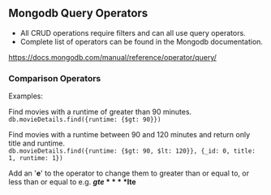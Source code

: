 ## Mongodb Query Operators  

- All CRUD operations require filters and can all use query operators.  
- Complete list of operators can be found in the Mongodb documentation.  

https://docs.mongodb.com/manual/reference/operator/query/  

### Comparison Operators  

Examples:  

Find movies with a runtime of greater than 90 minutes.  
``db.movieDetails.find({runtime: {$gt: 90}})``  

Find movies with a runtime between 90 and 120 minutes and return only title and runtime.  
``db.movieDetails.find({runtime: {$gt: 90, $lt: 120}}, {_id: 0, title: 1, runtime: 1})``  

Add an '**e**' to the operator to change them to greater than or equal to, or less than or equal to e.g. **$gte** **$lte**  

